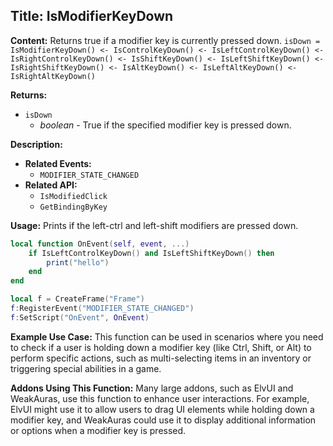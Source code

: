 ## Title: IsModifierKeyDown

**Content:**
Returns true if a modifier key is currently pressed down.
`isDown = IsModifierKeyDown() <- IsControlKeyDown() <- IsLeftControlKeyDown() <- IsRightControlKeyDown() <- IsShiftKeyDown() <- IsLeftShiftKeyDown() <- IsRightShiftKeyDown() <- IsAltKeyDown() <- IsLeftAltKeyDown() <- IsRightAltKeyDown()`

**Returns:**
- `isDown`
  - *boolean* - True if the specified modifier key is pressed down.

**Description:**
- **Related Events:**
  - `MODIFIER_STATE_CHANGED`
- **Related API:**
  - `IsModifiedClick`
  - `GetBindingByKey`

**Usage:**
Prints if the left-ctrl and left-shift modifiers are pressed down.
```lua
local function OnEvent(self, event, ...)
    if IsLeftControlKeyDown() and IsLeftShiftKeyDown() then
        print("hello")
    end
end

local f = CreateFrame("Frame")
f:RegisterEvent("MODIFIER_STATE_CHANGED")
f:SetScript("OnEvent", OnEvent)
```

**Example Use Case:**
This function can be used in scenarios where you need to check if a user is holding down a modifier key (like Ctrl, Shift, or Alt) to perform specific actions, such as multi-selecting items in an inventory or triggering special abilities in a game.

**Addons Using This Function:**
Many large addons, such as ElvUI and WeakAuras, use this function to enhance user interactions. For example, ElvUI might use it to allow users to drag UI elements while holding down a modifier key, and WeakAuras could use it to display additional information or options when a modifier key is pressed.